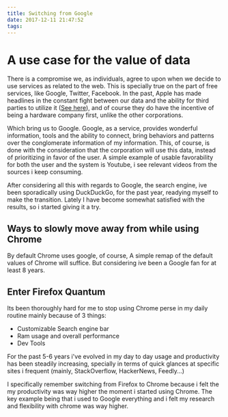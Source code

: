 ```yaml
---
title: Switching from Google
date: 2017-12-11 21:47:52
tags:
---
```


# A use case for the value of data

There is a compromise we, as individuals, agree to upon when we decide to use services as related to the web. This is specially true on the part of free services, like Google, Twitter, Facebook. In the past, Apple has made headlines in the constant fight between our data and the ability for third parties to utilize it ([See here](https://www.digitaltrends.com/mobile/apple-encryption-court-order-news/)), and of course they do have the incentive of being a hardware company first, unlike the other corporations.

Which bring us to Google. Google, as a service, provides wonderful information, tools and the ability to connect,  bring behaviors and patterns over the conglomerate information of my information. This, of course, is done with the consideration that the corporation will use this data, instead of prioritizing in favor of the user. A simple example of usable favorability for both the user and the system is Youtube, i see relevant videos from the sources i keep consuming.

After considering all this with regards to Google, the search engine, ive been sporadically using DuckDuckGo, for the past year, readying myself to make the transition. Lately I have become somewhat satisfied with the results, so i started giving it a try. 

## Ways to slowly move away from while using Chrome

By default Chrome uses google, of course, A simple remap of the default values of Chrome will suffice. But considering ive been a Google fan for at least 8 years. 

## Enter Firefox Quantum

Its been thoroughly hard for me to stop using Chrome perse in my daily routine mainly because of 3 things:

* Customizable Search engine bar
* Ram usage and overall performance
* Dev Tools

For the past 5-6 years i've evolved in my day to day usage and productivity has been steadily increasing, specially in terms of quick glances at specific sites i frequent (mainly, StackOverflow, HackerNews, Feedly...) 

I specifically remember switching from Firefox to Chrome because i felt the my productivity was way higher the moment i started using Chrome. The key example being that i used to Google everything and i felt my research and flexibility with chrome was way higher.